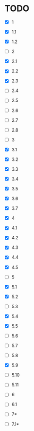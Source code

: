 # TODO

* [x] 1
* [x] 1.1
* [x] 1.2

* [ ] 2
* [x] 2.1
* [x] 2.2
* [x] 2.3
* [ ] 2.4
* [ ] 2.5
* [ ] 2.6
* [ ] 2.7
* [ ] 2.8

* [ ] 3
* [x] 3.1
* [x] 3.2
* [x] 3.3
* [x] 3.4
* [x] 3.5
* [x] 3.6
* [x] 3.7

* [x] 4
* [x] 4.1
* [x] 4.2
* [x] 4.3
* [x] 4.4
* [x] 4.5

* [ ] 5
* [x] 5.1
* [x] 5.2
* [ ] 5.3
* [x] 5.4
* [x] 5.5
* [ ] 5.6
* [ ] 5.7
* [ ] 5.8
* [x] 5.9
* [ ] 5.10
* [ ] 5.11

* [ ] 6
* [ ] 6.1

* [ ] 7*
* [ ] 7.1*
